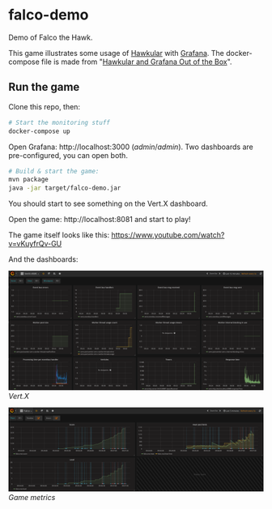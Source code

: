 # falco-demo

Demo of Falco the Hawk.

This game illustrates some usage of [Hawkular](http://www.hawkular.org/) with [Grafana](https://grafana.com/).
The docker-compose file is made from "[Hawkular and Grafana Out of the Box](https://github.com/jotak/hawkular-grafana-outofthebox)".

## Run the game

Clone this repo, then:

```bash
# Start the monitoring stuff
docker-compose up
```

Open Grafana: http://localhost:3000 (_admin_/_admin_).
Two dashboards are pre-configured, you can open both.

```bash
# Build & start the game:
mvn package
java -jar target/falco-demo.jar
```

You should start to see something on the Vert.X dashboard.

Open the game: http://localhost:8081 and start to play!

The game itself looks like this: https://www.youtube.com/watch?v=vKuyfrQv-GU

And the dashboards:

![Vert.X](images/vertx-dashboard.png)
_Vert.X_

![Falco](images/falco-dashboard.png)
_Game metrics_

